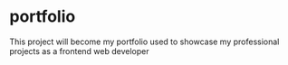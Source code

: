 # portfolio
This project will become my portfolio used to showcase my professional projects as a frontend web developer
